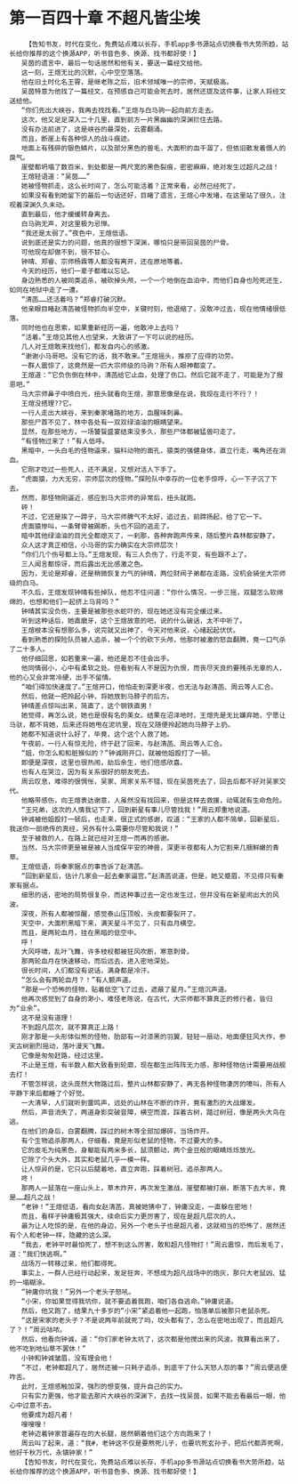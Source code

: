 # 第一百四十章 不超凡皆尘埃
        【告知书友，时代在变化，免费站点难以长存，手机app多书源站点切换看书大势所趋，站长给你推荐的这个换源APP，听书音色多、换源、找书都好使！】
       吴茵的遗言中，最后一句话居然和他有关，要送一篇经文给他。
       这一刻，王煊无比的沉默，心中空空落落。
       他在旧土时化名王霄，是继老陈之后，旧术领域唯一的宗师，天赋极高。
       吴茵特意为他找了一篇经文，在预感自己可能会死去时，居然还提及这件事，让家人将经文送给他。
       “你们先出大峡谷，我再去找找看。”王煊与白马驹一起向前方走去。
       这次，他又足足深入二十几里，直到前方一片黑幽幽的深渊拦住去路。
       没有办法前进了，这是峡谷的最深处，云雾翻涌。
       而且，断崖上有各种惊人的战斗痕迹。
       地面上有残碎的银色鳞片，以及部分黑色的兽毛，大面积的血干涸了，但依旧散发着慑人的戾气。
       崖壁都坍塌了数百米，到处都是一两尺宽的黑色裂痕，密密麻麻，绝对发生过超凡之战！
       王煊轻语道：“吴茵……”
       她被怪物抓走，这么长时间了，怎么可能活着？正常来看，必然已经死了。
       如果没有看到她留下的最后一句话还好，目睹了遗言，王煊心中发堵，在这里站了很久，注视着深渊久久未动。
       直到最后，他才缓缓转身离去。
       白马驹无声，对这里极为忌惮。
       “我还是太弱了。”夜色中，王煊低语。
       说到底还是实力的问题，他真的很想下深渊，哪怕只是带回吴茵的尸骨。
       可他现在却做不到，很不甘心。
       钟晴、郑睿、宗师杨霖等人都没有离开，还在原地等着。
       今天的经历，他们一辈子都难以忘记。
       身边熟悉的人被同类追杀，被砍掉头颅，一个一个地倒在血泊中，而他们自身也险死还生，如同在地狱中走了一遭。
       “清菡……还活着吗？”郑睿打破沉默。
       他亲眼目睹赵清菡被怪物抓向半空中，关键时刻，他退缩了，没敢冲过去，现在他情绪很低落。
       同时他也在思索，如果重新经历一遍，他敢冲上去吗？
       “活着。”王煊见其他人也望来，大致讲了一下可以说的经历。
       几人对王煊敢来找他们，都发自内心的感激。
       “谢谢小马哥吧。没有它的话，我不敢来。”王煊摇头，推拒了应得的功劳。
       一群人震惊了，这竟然是一匹大宗师级的马驹？所有人眼神都变了。
       王煊道：“它负伤倒在林中，清菡给它止血，处理了伤口。然后它就不走了，可能是为了报恩吧。”
       马大宗师鼻子中喷白光，扭头就看向王煊，那意思像是在说，我现在走行不行？！
       王煊没搭理??它。
       一行人走出大峡谷，来到秦家堵路的地方，血腥味刺鼻。
       那些尸首不见了，林中各处有一双双绿油油的眼睛望来。
       显然，在那些地方，一场饕餮盛宴结束没多久，那些尸体都被猛兽叼走了。
       “有怪物过来了！”有人低呼。
       黑暗中，一头白毛的怪物逼来，猫科动物的面孔，猿类的强健身体，直立行走，嘴角还在淌血。
       它刚才吃过一些死人，还不满足，又想对活人下手了。
       “虎面猿，力大无穷，宗师层次的怪物。”探险队中幸存的一位老手惊呼，心一下子沉了下去。
       然而，那怪物刚逼近，感应到马大宗师的异常后，扭头就跑。
       砰！
       不过，它还是挨了一蹄子，马大宗师脾气不太好，追过去，前蹄扬起，给了它一下。
       虎面猿惨叫，一条臂骨被踢断，头也不回的逃走了。
       暗中其他绿油油的目光全都熄灭了，一刹那，各种奔跑声传来，随后整片森林都安静了。
       众人这才真正相信，小马哥的实力确实在大宗师层次！
       “你们几个伤号都上马。”王煊发现，有三人负伤了，行走不变，有些跟不上了。
       三人闻言都惊讶，而后露出无比感激之色。
       因为，无论是郑睿，还是稍微恢复力气的钟晴，两位财阀子弟都在走路，没机会骑坐大宗师级的白马。
       不久后，王煊发现钟晴有些掉队，他忍不住问道：“你什么情况，一步三摇，双腿怎么软绵绵的，也想和他们一起挤上马背吗？”
       钟晴其实没负伤，主要是被那些水蛇吓的，现在她还没有完全缓过来。
       听到这种话后，她直磨牙，这个王煊故意的吧，说的什么破话，太不中听了。
       王煊根本没有想那么多，说完就又出神了，今天对他来说，心绪起起伏伏。
       看到熟悉的探险队员被人追杀，被一个个的砍下头颅，他那时被激的怒血翻腾，竟一口气杀了二十多人。
       他仔细回思，如若重来一遍，他还是忍不住会出手。
       他同情弱小，心中有柔软之处。但看到有人不是因为仇恨，而丧尽天良的要残杀无辜的人，他的心又会非常冷硬，出手不留情。
       “咱们得加快速度了。”王煊开口，他怕走到深更半夜，也无法与赵清菡、周云等人汇合。
       然后，他就一把拎起小钟，将她放到马脖子的后方。
       钟晴差点惊叫出来，简直了，这个钢铁直男！
       她觉得，再怎么说，她也是很有名的美女。结果在沼泽地时，王煊先是无比嫌弃她，宁愿让马驮，都不背她，后来还将她甩在泥坑里，现在又随便拎起她向马脖子上扔。
       她都不知道说什么好了，毕竟，这个这个人救了她。
       午夜前，一行人有惊无险，终于赶了回来，与赵清菡、周云等人汇合。
       “姐，你怎么和和脏猴似的？”钟诚刚开口，就被他姐殴打了一顿。
       即便是深夜，这里也很热闹，劫后余生，他们倍感欣喜。
       也有人在哭泣，因为有关系很好的朋友死去。
       周云叹息，难得的很惆怅，吴家、周家关系不错，现在吴茵死去了，回去后都不好对吴家交代。
       他略带感伤，向王煊表达谢意，人虽然没有找回来，但是这样去救援，动辄就有生命危险。
       “王兄弟，这次的人情我记下了，回到新星有事儿尽管找我！”周云郑重地说道。
       钟诚被他姐殴打一顿后，也走来，很正式的感谢，叹道：“王家的人都不简单，回新星后，我送你一部绝传的真经，另外有什么需要你尽管和我说！”
       至于被救的人，在路上就已经对王煊一而再的感谢。
       当然，马大宗师更是被是被人当成保平安的神兽，深更半夜都有人为它割来几捆鲜嫩的青草。
       王煊低语，将秦家据点的事告诉了赵清菡。
       “回到新星后，估计几家会一起去秦家逼宫。”赵清菡说道，但是，她又蹙眉，不见得只有秦家有据点。
       细思的话，密地的局势很复杂，而这种事过去一定也发生过，但并没有在新星闹出大的风波。
       深夜，所有人都被惊醒，感觉泰山压顶般，头皮都要裂开了。
       天空中，大面积黑暗下来，满天星斗不见了，只有血月横空。
       而且，是两轮血月，挂在黑暗的低空中。
       呼！
       大风呼啸，乱叶飞舞，许多枝杈都被狂风吹断，寒意刺骨。
       那两轮血月在快速移动，而后远去，进入密地深处。
       很长时间，人们都没有说话，满身都是冷汗。
       “怎么会有两轮血月？！”有人颤声道。
       “那是一个恐怖的怪物，贴着低空飞了过去，遮蔽了星月。”王煊沉声道。
       他再次感觉到了自身的渺小，难怪老陈说，在古代，大宗师都不算真正的修行者，皆归为“业余”。
       这不是没有道理！
       不到超凡层次，就不算真正上路！
       刚才那是一头形体似熊的怪物，肋部有一对漆黑的羽翼，轻轻一扇动，地面便狂风大作，参天古树剧烈摇动，落叶漫天飞舞。
       它像是匆匆赶路，经过这里。
       不止是王煊，有半数人都大致看到轮廓，现在都生出阵阵无力感，那种怪物估计需要用战舰去打！
       不管怎样说，这头庞然大物路过后，整片山林都安静了，再无各种怪物凄厉的嚎叫，所有人平静下来后都睡了个好觉。
       一大清早，人们就听到雷鸣声，远处的山林在不断的炸开，竟有激烈的大战爆发。
       然后，声音消失了，两道身影突破音障，横空而渡，踩着古树，踏过树冠，像是两头大鸟在逃。
       在他们的身后，白雾翻腾，踩过的树木等全部加爆碎，当场炸开。
       有个生物追杀那两人，仔细看，竟是形似老鼠的怪物，不过要大的多。
       它的皮毛为纯黑色，身躯能有两米多长，鼠须颤动，两个金豆般的眼睛烁烁放光。
       它除了个头大外，其实和老鼠几乎一模一样。
       让人惊异的是，它只以后腿着地，直立奔跑，踩着树冠，追杀那两人。
       咚！
       那两人一鼠落在一座山头上，草木炸开，再次发生激战，崖壁都被打崩，断落下去大半，竟是……超凡之战！
       “老钟！”王煊低语，看向女赵清菡，真被她猜中了，钟庸没走，一直躲在密地！
       而且，看样子钟庸极其强大，续命后实力更厉害了，现在是超凡层次的人。
       最为让人吃惊的是，在他的身边，另外一个老头子也是超凡者，这就相当的恐怖了，居然还有个人和老钟一样，隐藏的这么深。
       “我去，老钟平时最怕死了，想不到这么厉害，敢和超凡怪物打！”周云震惊，而后发毛了，道：“我们快逃啊。”
       战场万一转移过来，他们都得死。
       事实上，一群人已经行动起来，发足狂奔，不想成为超凡战场中的炮灰，那只大老鼠凶、猛的一塌糊涂。
       “钟庸你坑我！”另外一个老头子怒吼。
       “小宋，你如果觉得我坑你，就不要追着我跑，咱们各自逃命。”钟庸说道。
       然后，他又跑了，结果九十多岁的“小宋”紧追着他一起跑，怕落单后被那只老鼠杀死。
       “这是宋家的老头子？不是说两年前就死了吗，坟头都有了，怎么在密地出现了，而且超凡了？！”周云咕哝。
       然后，他看向钟诚，道：“你们家老钟太坑了，这次都是他搅出来的风波。我算看出来了，他不吃到地仙草不罢休！”
       小钟和钟诚皱眉，没有理会他！
       “不过，老钟都超凡了，居然还被一只耗子追杀，到底干了什么天怒人怨的事？”周云便逃便咋舌。
       此时，王煊感触加深，强烈的想变强，提升自己的实力。
       只有实力更强，他才能去那片大峡谷的深渊下，去找一找吴茵，如果不能去看最后一眼，他心中过意不去。
       他要成为超凡者！
       嗖嗖嗖！
       老钟迈着钟家普遍存在的大长腿，居然朝着他们这个方向跑来了！
       周云叫了起来，道：“我#，老钟这不仅是要熬死儿子，也要坑死玄孙子，把后代都弄死啊，他好千秋万代，永镇钟家！”
       【告知书友，时代在变化，免费站点难以长存，手机app多书源站点切换看书大势所趋，站长给你推荐的这个换源APP，听书音色多、换源、找书都好使！】